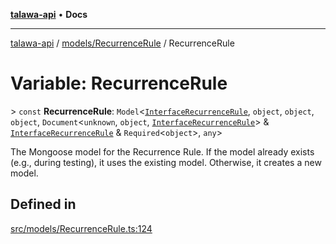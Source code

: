 [**talawa-api**](../../../README.md) • **Docs**

***

[talawa-api](../../../modules.md) / [models/RecurrenceRule](../README.md) / RecurrenceRule

# Variable: RecurrenceRule

\> `const` **RecurrenceRule**: `Model`\<[`InterfaceRecurrenceRule`](../interfaces/InterfaceRecurrenceRule.md), `object`, `object`, `object`, `Document`\<`unknown`, `object`, [`InterfaceRecurrenceRule`](../interfaces/InterfaceRecurrenceRule.md)\> & [`InterfaceRecurrenceRule`](../interfaces/InterfaceRecurrenceRule.md) & `Required`\<`object`\>, `any`\>

The Mongoose model for the Recurrence Rule.
If the model already exists (e.g., during testing), it uses the existing model.
Otherwise, it creates a new model.

## Defined in

[src/models/RecurrenceRule.ts:124](https://github.com/PalisadoesFoundation/talawa-api/blob/790ab2939a7c80eb0ff31afd318f8889a001f225/src/models/RecurrenceRule.ts#L124)
